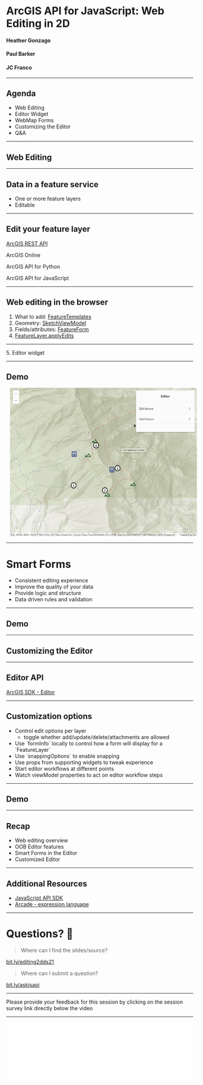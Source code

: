 <!-- .slide: data-background="../node_modules/esri-reveal.js-templates/img/2021/dev-summit/bg-1.png" data-background-size="cover" -->

# ArcGIS API for JavaScript: Web Editing in 2D

#### Heather Gonzago
#### Paul Barker
#### JC Franco

---

<!-- .slide: data-background="../node_modules/esri-reveal.js-templates/img/2021/dev-summit/bg-3.png" data-background-size="cover" -->

## Agenda

* Web Editing
* Editor Widget
* WebMap Forms
* Customizing the Editor
* Q&A

---

## Web Editing

<!-- .slide: data-background="../node_modules/esri-reveal.js-templates/img/2021/dev-summit/bg-3.png" data-background-size="cover" -->

---

## Data in a feature service

* One or more feature layers
* Editable

---

## Edit your feature layer

<u>ArcGIS REST API</u>

ArcGIS Online

ArcGIS API for Python

ArcGIS API for JavaScript

---

## Web editing in the browser

1. What to add: [FeatureTemplates](http://developers.arcgis.com/javascript/latest/api-reference/esri-widgets-FeatureTemplates.html)
2. Geometry: [SketchViewModel](http://developers.arcgis.com/javascript/latest/api-reference/esri-widgets-Sketch-SketchViewModel.html)
3. Fields/attributes: [FeatureForm](http://developers.arcgis.com/javascript/latest/api-reference/esri-widgets-FeatureForm.html)
4. [FeatureLayer.applyEdits](http://developers.arcgis.com/javascript/latest/api-reference/esri-layers-FeatureLayer.html#applyEdits)
<hr>
5. Editor widget

---

<!-- .slide: data-background="../node_modules/esri-reveal.js-templates/img/2021/dev-summit/bg-4.png" data-background-size="cover" -->

## Demo

[<img src="./images/editor-in-action.gif" height="400" style="margin-left:10px; margin-right: 10px;"/>](../demos/basic-editing/)

---

<!-- .slide: data-background="../node_modules/esri-reveal.js-templates/img/2021/dev-summit/bg-3.png" data-background-size="cover" -->

# Smart Forms

* Consistent editing experience
* Improve the quality of your data
* Provide logic and structure
* Data driven rules and validation

---

## Demo

<!-- .slide: data-background="../node_modules/esri-reveal.js-templates/img/2021/dev-summit/bg-4.png" data-background-size="cover" -->

---

<!-- .slide: data-background="../node_modules/esri-reveal.js-templates/img/2021/dev-summit/bg-3.png" data-background-size="cover" -->

## Customizing the Editor

---

## Editor API

[ArcGIS SDK - Editor](https://next.sites.afd.arcgis.com/javascript/latest/api-reference/esri-widgets-Editor.html) 

---

## Customization options

- <!-- .element: class="fragment" data-fragment-index="0" -->Control edit options per layer
  - <!-- .element: class="fragment" data-fragment-index="0" --> toggle whether add/update/delete/attachments are allowed
- <!-- .element: class="fragment" data-fragment-index="1" -->Use `formInfo` locally to control how a form will display for a `FeatureLayer`
- <!-- .element: class="fragment" data-fragment-index="2" -->Use `snappingOptions` to enable snapping
- <!-- .element: class="fragment" data-fragment-index="3" -->Use props from supporting widgets to tweak experience
- <!-- .element: class="fragment" data-fragment-index="4" -->Start editor workflows at different points
- <!-- .element: class="fragment" data-fragment-index="5" -->Watch viewModel properties to act on editor workflow steps

---

<!-- .slide: data-background="../node_modules/esri-reveal.js-templates/img/2021/dev-summit/bg-4.png" data-background-size="cover" -->

## Demo

---

<!-- .slide: data-background="../node_modules/esri-reveal.js-templates/img/2021/dev-summit/bg-3.png" data-background-size="cover" -->

## Recap

* Web editing overview 
* OOB Editor features  
* Smart Forms in the Editor 
* Customized Editor 

---

## Additional Resources

- [JavaScript API SDK](https://developers.arcgis.com/javascript/)
- [Arcade - expression language](https://developers.arcgis.com/javascript/latest/guide/arcade/index.html)

---

<!-- .slide: data-background="../node_modules/esri-reveal.js-templates/img/2021/dev-summit/bg-3.png" data-background-size="cover" -->


# Questions? 🤔

> Where can I find the slides/source?

[bit.ly/editing2dds21](http://bit.ly/editing2dds21)

> Where can I submit a question?

[bit.ly/askjsapi](http://bit.ly/askjsapi)

---

<section data-markdown data-background="../node_modules/esri-reveal.js-templates/img/2021/dev-summit/bg-5.png">

Please provide your feedback for this session by clicking on the session survey link directly below the video

<!-- .element: style="margin: 0 20%;" -->

---

<section data-markdown data-background="../node_modules/esri-reveal.js-templates/img/2021/dev-summit/bg-5.png">

<img src="../node_modules/esri-reveal.js-templates/img/esri-science-logo-white.png" />
